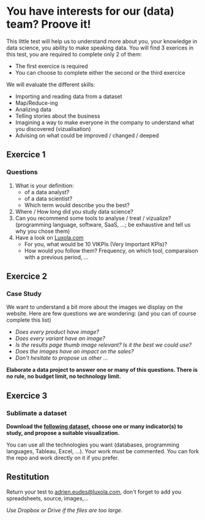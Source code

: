 # You have interests for our (data) team? Proove it!
This little test will help us to understand more about you, your knowledge in data science, you ability to make speaking data. You will find 3 exerices in this test, you are required to complete only 2 of them:
* The first exercice is required
* You can choose to complete either the second or the third exercice

We will evaluate the different skills:

* Importing and reading data from a dataset
* Map/Reduce-ing
* Analizing data
* Telling stories about the business
* Imagining a way to make everyone in the company to understand what you discovered (vizualisation)
* Advising on what could be improved / changed / deeped

## Exercice 1
### Questions
1. What is your definition:
	* of a data analyst?
	* of a data scientist?
	* Which term would describe you the best?
2. Where / How long did you study data science?
3. Can you recommend some tools to analyse / treat / vizualize? (programming language, software, SaaS, ...; be exhaustive and tell us why you chose them)
4. Have a look on [Luxola.com](http://www.luxola.com/)
	* For you, what would be 10 VIKPIs (Very Important KPIs)?
	* How would you follow them? Frequency, on which tool, comparaison with a previous period, ...

## Exercice 2
### Case Study
We want to understand a bit more about the images we display on the website. Here are few questions we are wondering: (and you can of course complete this list)
* *Does every product have image?*
* *Does every variant have an image?*
* *Is the results page thumb image relevant? Is it the best we could use?*
* *Does the images have an impact on the sales?*
* *Don't hesitate to propose us other ...*

**Elaborate a data project to answer one or many of this questions. There is no rule, no budget limit, no technology limit.**

## Exercice 3
### Sublimate a dataset

**Download the [following dataset](https://raw.githubusercontent.com/aeud/luxola-data-test/master/dataset/150123-bigquery.json), choose one or many indicator(s) to study, and propose a suitable visualization.**

You can use all the technologies you want (databases, programming languages, Tableau, Excel, ...). Your work must be commented. You can fork the repo and work directly on it if you prefer.

## Restitution

Return your test to adrien.eudes@luxola.com, don't forget to add you spreadsheets, source, images,...

*Use Dropbox or Drive if the files are too large.*
